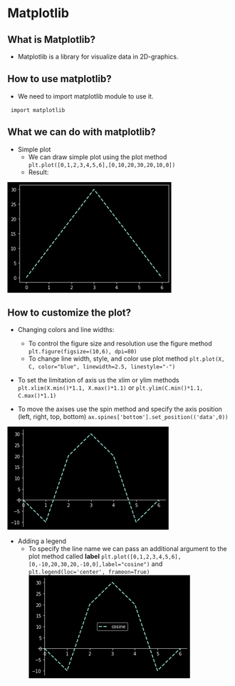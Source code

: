 # Matplotlib

## What is Matplotlib?
  - Matplotlib is a library for visualize data in 2D-graphics.


## How to use matplotlib?
  - We need to import matplotlib module to use it.
```
 import matplotlib
```

## What we can do with matplotlib?
  - Simple plot
    - We can draw simple plot using the plot method `plt.plot([0,1,2,3,4,5,6],[0,10,20,30,20,10,0])`
    - Result:
  
![simple plot](class-14-img/simple_plot.png)

## How to customize the plot?
  * Changing colors and line widths:
    * To control the figure size and resolution use the figure method `plt.figure(figsize=(10,6), dpi=80)`
    * To change line width, style, and color use plot method `plt.plot(X, C, color="blue", linewidth=2.5, linestyle="-")`
  
  * To set the limitation of axis us the xlim or ylim methods `plt.xlim(X.min()*1.1, X.max()*1.1)` or `plt.ylim(C.min()*1.1, C.max()*1.1)`
  * To move the axises use the spin method and specify the axis position (left, right, top, bottom) `ax.spines['bottom'].set_position(('data',0))`

![axis_position](class-14-img/axis_position.png)

  * Adding a legend
    * To specify the line name we can pass an additional argument to the plot method called **label** `plt.plot([0,1,2,3,4,5,6],[0,-10,20,30,20,-10,0],label="cosine")` and `plt.legend(loc='center', frameon=True)`
![Legend](class-14-img/legend.png)